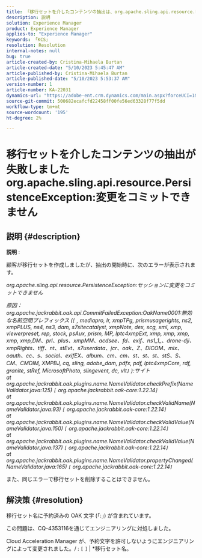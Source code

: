 ```yaml
---
title: 「移行セットを介したコンテンツの抽出は、org.apache.sling.api.resource.PersistenceException に失敗します。変更をコミットできません"
description: 説明
solution: Experience Manager
product: Experience Manager
applies-to: "Experience Manager"
keywords: 「KCS」
resolution: Resolution
internal-notes: null
bug: true
article-created-by: Cristina-Mihaela Burtan
article-created-date: "5/10/2023 5:45:47 AM"
article-published-by: Cristina-Mihaela Burtan
article-published-date: "5/10/2023 5:53:37 AM"
version-number: 1
article-number: KA-22031
dynamics-url: "https://adobe-ent.crm.dynamics.com/main.aspx?forceUCI=1&pagetype=entityrecord&etn=knowledgearticle&id=75069de8-f5ee-ed11-8849-6045bd006295"
source-git-commit: 500682ecafcfd22458ff00fe56ed63328f77f5dd
workflow-type: tm+mt
source-wordcount: '195'
ht-degree: 2%

---
```


# 移行セットを介したコンテンツの抽出が失敗しました org.apache.sling.api.resource.PersistenceException:変更をコミットできません

## 説明 {#description}


<b>説明</b> : 

顧客が移行セットを作成しましたが、抽出の開始時に、次のエラーが表示されます。

*org.apache.sling.api.resource.PersistenceException:セッションに変更をコミットできません*

*原因：org.apache.jackrabbit.oak.api.CommitFailedException:OakName0001:無効な名前空間プレフィックス (`[` , mediapro, lr, xmpTPg, prismusagerights, ns2, xmpPLUS, ns4, ns3, dam, s7sitecatalyst, xmpNote, dex, scg, xml, xmp, viewerpreset, rep, stock, psAux, prism, MP, Iptc4xmpExt, xmp, xmp, xmp, xmp, xmp,DM、prl、plus、xmpMM、acdsee、fd、exif、ns1_1_、drone-dji、xmpRights、tiff、nt、stEvt、s7userdata、jcr、oak、Z、DICOM、mix、oauth、cc、s、social、exifEX、album、cm、cm、st、st、st、stS、S、CM、CMDIM, XMPBJ, cq, sling, adobe_dam, pdfx, pdf, Iptc4xmpCore, rdf, granite, stRef, MicrosoftPhoto, slingevent, dc, vlt`]` ):サイト
<br>at org.apache.jackrabbit.oak.plugins.name.NameValidator.checkPrefix(NameValidator.java:125) `[` org.apache.jackrabbit.oak-core:1.22.14`]`
<br>at org.apache.jackrabbit.oak.plugins.name.NameValidator.checkValidName(NameValidator.java:93) `[` org.apache.jackrabbit.oak-core:1.22.14`]`
<br>at org.apache.jackrabbit.oak.plugins.name.NameValidator.checkValidValue(NameValidator.java:150) `[` org.apache.jackrabbit.oak-core:1.22.14`]`
<br>at org.apache.jackrabbit.oak.plugins.name.NameValidator.checkValidValue(NameValidator.java:137) `[` org.apache.jackrabbit.oak-core:1.22.14`]`
<br>at org.apache.jackrabbit.oak.plugins.name.NameValidator.propertyChanged(NameValidator.java:165) `[` org.apache.jackrabbit.oak-core:1.22.14`]`*

また、同じエラーで移行セットを削除することはできません。


## 解決策 {#resolution}


移行セット名に予約済みの OAK 文字 (「:」) が含まれています。

この問題は、CQ-4353116を通じてエンジニアリングに対処しました。

Cloud Acceleration Manager が、予約文字を許可しないようにエンジニアリングによって変更されました。/ : `[`  `]`  | \*移行セット名。
